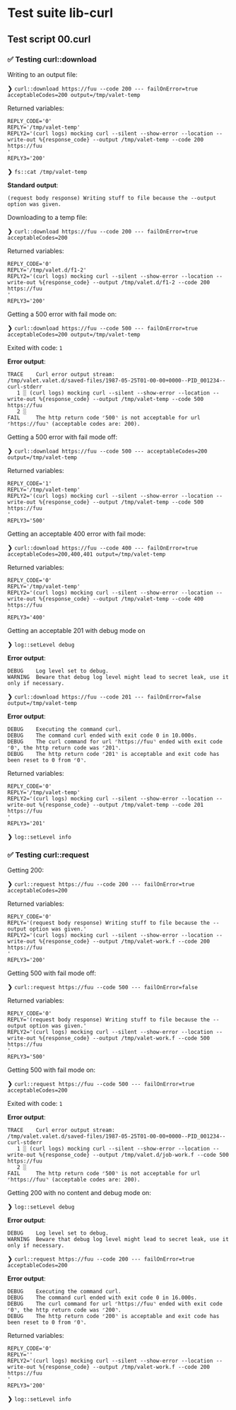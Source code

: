 # Test suite lib-curl

## Test script 00.curl

### ✅ Testing curl::download

Writing to an output file:

❯ `curl::download https://fuu --code 200 --- failOnError=true acceptableCodes=200 output=/tmp/valet-temp`

Returned variables:

```text
REPLY_CODE='0'
REPLY='/tmp/valet-temp'
REPLY2='(curl logs) mocking curl --silent --show-error --location --write-out %{response_code} --output /tmp/valet-temp --code 200 https://fuu
'
REPLY3='200'
```

❯ `fs::cat /tmp/valet-temp`

**Standard output**:

```text
(request body response) Writing stuff to file because the --output option was given.
```

Downloading to a temp file:

❯ `curl::download https://fuu --code 200 --- failOnError=true acceptableCodes=200`

Returned variables:

```text
REPLY_CODE='0'
REPLY='/tmp/valet.d/f1-2'
REPLY2='(curl logs) mocking curl --silent --show-error --location --write-out %{response_code} --output /tmp/valet.d/f1-2 --code 200 https://fuu
'
REPLY3='200'
```

Getting a 500 error with fail mode on:

❯ `curl::download https://fuu --code 500 --- failOnError=true acceptableCodes=200 output=/tmp/valet-temp`

Exited with code: `1`

**Error output**:

```text
TRACE    Curl error output stream:
/tmp/valet.valet.d/saved-files/1987-05-25T01-00-00+0000--PID_001234--curl-stderr
   1 ░ (curl logs) mocking curl --silent --show-error --location --write-out %{response_code} --output /tmp/valet-temp --code 500 https://fuu
   2 ░ 
FAIL     The http return code ⌜500⌝ is not acceptable for url ⌜https://fuu⌝ (acceptable codes are: 200).
```

Getting a 500 error with fail mode off:

❯ `curl::download https://fuu --code 500 --- acceptableCodes=200 output=/tmp/valet-temp`

Returned variables:

```text
REPLY_CODE='1'
REPLY='/tmp/valet-temp'
REPLY2='(curl logs) mocking curl --silent --show-error --location --write-out %{response_code} --output /tmp/valet-temp --code 500 https://fuu
'
REPLY3='500'
```

Getting an acceptable 400 error with fail mode:

❯ `curl::download https://fuu --code 400 --- failOnError=true acceptableCodes=200,400,401 output=/tmp/valet-temp`

Returned variables:

```text
REPLY_CODE='0'
REPLY='/tmp/valet-temp'
REPLY2='(curl logs) mocking curl --silent --show-error --location --write-out %{response_code} --output /tmp/valet-temp --code 400 https://fuu
'
REPLY3='400'
```

Getting an acceptable 201 with debug mode on

❯ `log::setLevel debug`

**Error output**:

```text
DEBUG    Log level set to debug.
WARNING  Beware that debug log level might lead to secret leak, use it only if necessary.
```

❯ `curl::download https://fuu --code 201 --- failOnError=false output=/tmp/valet-temp`

**Error output**:

```text
DEBUG    Executing the command curl.
DEBUG    The command curl ended with exit code 0 in 10.000s.
DEBUG    The curl command for url ⌜https://fuu⌝ ended with exit code ⌜0⌝, the http return code was ⌜201⌝.
DEBUG    The http return code ⌜201⌝ is acceptable and exit code has been reset to 0 from ⌜0⌝.
```

Returned variables:

```text
REPLY_CODE='0'
REPLY='/tmp/valet-temp'
REPLY2='(curl logs) mocking curl --silent --show-error --location --write-out %{response_code} --output /tmp/valet-temp --code 201 https://fuu
'
REPLY3='201'
```

❯ `log::setLevel info`

### ✅ Testing curl::request

Getting 200:

❯ `curl::request https://fuu --code 200 --- failOnError=true acceptableCodes=200`

Returned variables:

```text
REPLY_CODE='0'
REPLY='(request body response) Writing stuff to file because the --output option was given.'
REPLY2='(curl logs) mocking curl --silent --show-error --location --write-out %{response_code} --output /tmp/valet-work.f --code 200 https://fuu
'
REPLY3='200'
```

Getting 500 with fail mode off:

❯ `curl::request https://fuu --code 500 --- failOnError=false`

Returned variables:

```text
REPLY_CODE='0'
REPLY='(request body response) Writing stuff to file because the --output option was given.'
REPLY2='(curl logs) mocking curl --silent --show-error --location --write-out %{response_code} --output /tmp/valet-work.f --code 500 https://fuu
'
REPLY3='500'
```

Getting 500 with fail mode on:

❯ `curl::request https://fuu --code 500 --- failOnError=true acceptableCodes=200`

Exited with code: `1`

**Error output**:

```text
TRACE    Curl error output stream:
/tmp/valet.valet.d/saved-files/1987-05-25T01-00-00+0000--PID_001234--curl-stderr
   1 ░ (curl logs) mocking curl --silent --show-error --location --write-out %{response_code} --output /tmp/valet.d/job-work.f --code 500 https://fuu
   2 ░ 
FAIL     The http return code ⌜500⌝ is not acceptable for url ⌜https://fuu⌝ (acceptable codes are: 200).
```

Getting 200 with no content and debug mode on:

❯ `log::setLevel debug`

**Error output**:

```text
DEBUG    Log level set to debug.
WARNING  Beware that debug log level might lead to secret leak, use it only if necessary.
```

❯ `curl::request https://fuu --code 200 --- failOnError=true acceptableCodes=200`

**Error output**:

```text
DEBUG    Executing the command curl.
DEBUG    The command curl ended with exit code 0 in 16.000s.
DEBUG    The curl command for url ⌜https://fuu⌝ ended with exit code ⌜0⌝, the http return code was ⌜200⌝.
DEBUG    The http return code ⌜200⌝ is acceptable and exit code has been reset to 0 from ⌜0⌝.
```

Returned variables:

```text
REPLY_CODE='0'
REPLY=''
REPLY2='(curl logs) mocking curl --silent --show-error --location --write-out %{response_code} --output /tmp/valet-work.f --code 200 https://fuu
'
REPLY3='200'
```

❯ `log::setLevel info`

